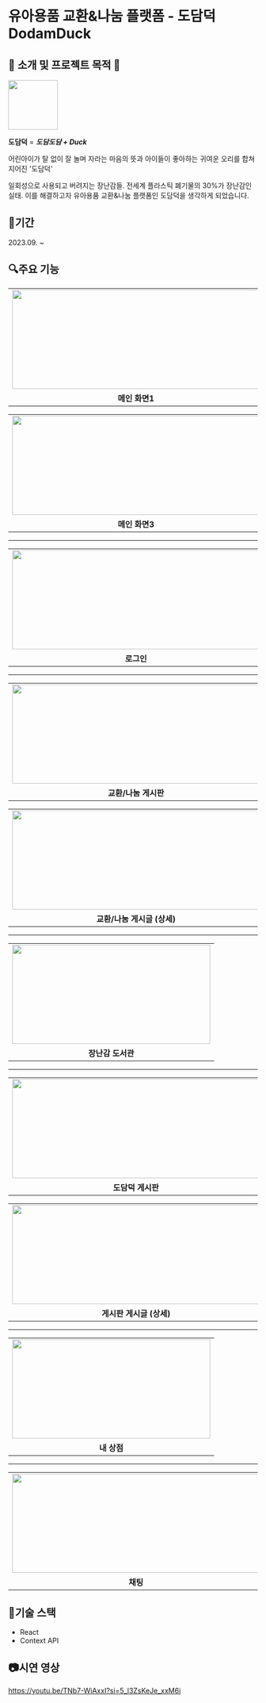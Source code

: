 # 유아용품 교환&나눔 플랫폼 - 도담덕 DodamDuck




## 🦆 소개 및 프로젝트 목적 🧸



<img src="https://github.com/yunyoung0531/DodamDuck_FE/assets/68066598/0655a0e0-25c9-4087-84a9-8545c77e9d5d"  width="100" height="100"/>



__도담덕__ =  ___도담도담 + Duck___


어린아이가 탈 없이 잘 놀며 자라는 마음의 뜻과 아이들이 좋아하는 귀여운 오리를 합쳐 지어진 '도담덕'


일회성으로 사용되고 버려지는 장난감들. 전세계 플라스틱 폐기물의 30%가 장난감인 실태.
이를 해결하고자 유아용품 교환&나눔 플랫폼인 도담덕을 생각하게 되었습니다.




## 📆기간

2023.09. ~ 




## 🔍주요 기능


<table>
  <tr>
    <td><img src="https://github.com/yunyoung0531/DodamDuck_FE/assets/68066598/0844442d-6142-408a-8291-5a67aa0ad964"  width="500" height="200"/></td>
    <td><img src="https://github.com/yunyoung0531/DodamDuck_FE/assets/68066598/dadf1134-1f68-44aa-8981-9c24e8c2cbcb"  width="500" height="200"/></td>
  </tr>
    <td align="center"><b>메인 화면1</b></td>
    <td align="center"><b>메인 화면2</b></td>
</table>

<table>
  <tr>
    <td><img src="https://github.com/yunyoung0531/DodamDuck_FE/assets/68066598/6d9020c2-8e4f-44b3-bec0-921ed2d486a0"  width="500" height="200"/></td>
    <td><img src="https://github.com/yunyoung0531/DodamDuck_FE/assets/68066598/c9341507-bd39-437d-a134-1cbe482f747d"  width="500" height="200"/></td>
  </tr>
    <td align="center"><b>메인 화면3</b></td>
    <td align="center"><b>메인 화면4</b></td>
</table>

---



<table>
  <tr>
    <td><img src="https://github.com/yunyoung0531/DodamDuck_FE/assets/68066598/af942687-a32a-4b72-ab7c-e8054282239b"  width="500" height="200"/></td>
    <td><img src="https://github.com/yunyoung0531/DodamDuck_FE/assets/68066598/8412f24a-78eb-4ce5-b135-33f74e1bee76"  width="500" height="200"/></td>
  </tr>
    <td align="center"><b>로그인</b></td>
    <td align="center"><b>회원가입</b></td>
</table>


---


<table>
  <tr>
    <td><img src="https://github.com/yunyoung0531/DodamDuck_FE/assets/68066598/af3d4a67-7320-4d96-8d21-a70e5b04ea85"  width="500" height="200"/></td>
    <td><img src="https://github.com/yunyoung0531/DodamDuck_FE/assets/68066598/99ce8578-6a87-4e57-8088-c9e915760037"  width="500" height="200"/></td>
  </tr>
    <td align="center"><b>교환/나눔 게시판</b></td>
    <td align="center"><b>교환/나눔 글 올리기</b></td>
</table>
<table>
  <tr>
    <td><img src="https://github.com/yunyoung0531/DodamDuck_FE/assets/68066598/be27f163-dc5d-4a53-9eaf-2135ea5455a4"  width="500" height="200"/></td>
    <td><img src="https://github.com/yunyoung0531/DodamDuck_FE/assets/68066598/c32d04af-cc64-4f10-a730-c2fcd44ec382"  width="500" height="200"/></td>
  </tr>
    <td align="center"><b>교환/나눔 게시글 (상세)</b></td>
    <td align="center"><b>교환/나눔 게시글 (상세)2</b></td>
</table>



---



<table>
  <tr>
    <td><img src="https://github.com/yunyoung0531/DodamDuck_FE/assets/68066598/26e6faf9-7e29-4ea1-9eed-3c3ccdf434c8"  width="400" height="200"/></td>
  </tr>
    <td align="center"><b>장난감 도서관</b></td>
</table>


---


<table>
  <tr>
    <td><img src="https://github.com/yunyoung0531/DodamDuck_FE/assets/68066598/b9c4e298-a3f6-425a-a9b0-cfb5bf6b1ccb"  width="500" height="200"/></td>
    <td><img src="https://github.com/yunyoung0531/DodamDuck_FE/assets/68066598/6bfa3116-709e-4556-ab88-be9dea9c6997"  width="500" height="200"/></td>
  </tr>
    <td align="center"><b>도담덕 게시판</b></td>
    <td align="center"><b>게시판 글 올리기</b></td>
</table>
<table>
  <tr>
    <td><img src="https://github.com/yunyoung0531/DodamDuck_FE/assets/68066598/27b4ed48-70de-498c-8dfe-465f65d08bb4"  width="500" height="200"/></td>
    <td><img src="https://github.com/yunyoung0531/DodamDuck_FE/assets/68066598/851bdb78-deb6-4ef3-a858-16f30bea5977"  width="500" height="200"/></td>
  </tr>
    <td align="center"><b>게시판 게시글 (상세)</b></td>
    <td align="center"><b>게시 게시글 (상세)2</b></td>
</table>


---


<table>
  <tr>
    <td><img src="https://github.com/yunyoung0531/DodamDuck_FE/assets/68066598/6d09e269-7dc8-4121-8bd7-0973b9783d77"  width="400" height="200"/></td>
  </tr>
    <td align="center"><b>내 상점</b></td>
</table>


---


<table>
  <tr>
    <td><img src="https://github.com/yunyoung0531/DodamDuck_FE/assets/68066598/769d688d-7afc-45c6-abe6-2fccad94a487"  width="500" height="200"/></td>
    <td><img src="https://github.com/yunyoung0531/DodamDuck_FE/assets/68066598/30985172-26f2-4eaa-86fa-cebb43d3c17e"  width="500" height="200"/></td>
  </tr>
    <td align="center"><b>채팅</b></td>
    <td align="center"><b>채팅 상세</b></td>
</table>





## 💫기술 스택

- React
- Context API



## 📷시연 영상

https://youtu.be/TNb7-WiAxxI?si=5_l3ZsKeJe_xxM6i


